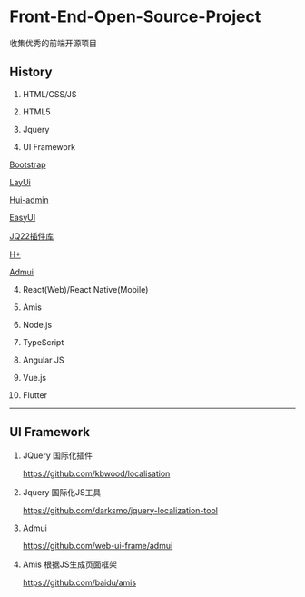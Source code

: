 # Front-End-Open-Source-Project
收集优秀的前端开源项目

## History

1. HTML/CSS/JS

2. HTML5

3. Jquery

4. UI Framework

[Bootstrap](https://www.bootcss.com/)

[LayUi](https://www.layui.com/)

[Hui-admin](http://www.h-ui.net/H-ui.admin.shtml)

[EasyUI](http://www.jeasyui.com/)

[JQ22插件库](http://www.jq22.com/)

[H+](http://yanshi.sucaihuo.com/modals/40/4078/demo/)

[Admui](http://www.admui.com/)

4. React(Web)/React Native(Mobile)

5. Amis

6. Node.js

7. TypeScript

8. Angular JS

9. Vue.js

10. Flutter

---

## UI Framework

1. JQuery 国际化插件

   https://github.com/kbwood/localisation
   
2. Jquery 国际化JS工具

   https://github.com/darksmo/jquery-localization-tool

3. Admui

   https://github.com/web-ui-frame/admui
   
4. Amis 根据JS生成页面框架

   https://github.com/baidu/amis   
  

